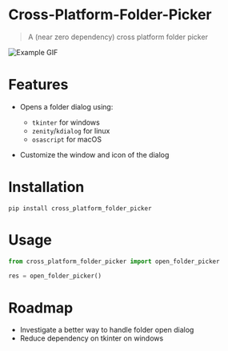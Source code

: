 # Cross-Platform-Folder-Picker

> A (near zero dependency) cross platform folder picker


![Example GIF](https://raw.githubusercontent.com/baseplate-admin/Cross-Platform-Folder-Picker/refs/heads/master/assets/example.gif)


# Features

* Opens a folder dialog using:

    - `tkinter` for windows
    - `zenity`/`kdialog` for linux
    - `osascript` for macOS

* Customize the window and icon of the dialog

# Installation

```shell
pip install cross_platform_folder_picker
```

# Usage

```python
from cross_platform_folder_picker import open_folder_picker

res = open_folder_picker()
```

# Roadmap

- Investigate a better way to handle folder open dialog
- Reduce dependency on tkinter on windows

